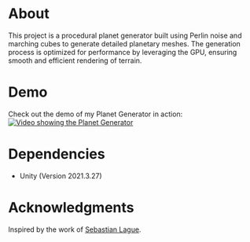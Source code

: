 # About
This project is a procedural planet generator built using Perlin noise and marching cubes to generate detailed planetary meshes. The generation process is optimized for performance by leveraging the GPU, ensuring smooth and efficient rendering of terrain.

# Demo
Check out the demo of my Planet Generator in action:
[![Video showing the Planet Generator](https://img.youtube.com/vi/T0yJ5YOxNbA/0.jpg)](https://www.youtube.com/watch?v=T0yJ5YOxNbA)

# Dependencies

* Unity (Version 2021.3.27)

# Acknowledgments
Inspired by the work of [Sebastian Lague](https://www.youtube.com/@SebastianLague).
